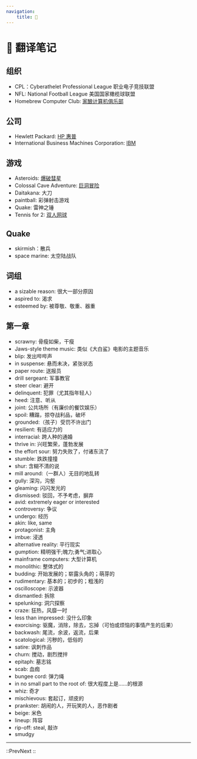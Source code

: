 ```yaml
---
navigation: 
    title: 📒
---
```


# 📒 翻译笔记

## 组织

- CPL：Cyberathelet Professional League 职业电子竞技联盟
- NFL: National Football League 美国国家橄榄球联盟
- Homebrew Computer Club: [家酿计算机俱乐部](https://en.wikipedia.org/wiki/Homebrew_Computer_Club)

## 公司

- Hewlett Packard: [HP 惠普](https://baike.baidu.com/item/%E6%83%A0%E6%99%AE/275141?fr=ge_ala)
- International Business Machines Corporation: [IBM](https://zh.wikipedia.org/wiki/IBM)

## 游戏

- Asteroids: [爆破彗星](https://en.wikipedia.org/wiki/Asteroids_(video_game))
- Colossal Cave Adventure: [巨洞冒险](https://zh.wikipedia.org/zh-hans/%E5%B7%A8%E6%B4%9E%E5%86%92%E9%9A%AA)
- Daitakana: 大刀
- paintball: 彩弹射击游戏
- Quake: 雷神之锤
- Tennis for 2: [双人网球](https://zh.wikipedia.org/wiki/%E9%9B%99%E4%BA%BA%E7%B6%B2%E7%90%83)

## Quake

- skirmish：散兵
- space marine: 太空陆战队

## 词组

- a sizable reason: 很大一部分原因
- aspired to: 渴求
- esteemed by: 被尊敬、敬重、器重

## 第一章

- scrawny: 骨瘦如柴，干瘦
- Jaws-style theme music: 类似《大白鲨》电影的主题音乐
- blip: 发出哔哔声
- in suspense: 悬而未决，紧张状态
- paper route: 送报员
- drill sergeant: 军事教官
- steer clear: 避开
- delinquent: 犯罪（尤其指年轻人）
- heed: 注意、听从
- joint: 公共场所（有廉价的餐饮娱乐）
- spoil: 糟蹋，掠夺战利品，破坏
- grounded:（孩子）受罚不许出门
- resilient: 有适应力的
- interracial: 跨人种的通婚
- thrive in: 兴旺繁荣，蓬勃发展
- the effort sour: 努力失败了，付诸东流了
- stumble: 跌跌撞撞
- shur: 含糊不清的说
- mill around:（一群人）无目的地乱转
- gully: 深沟，沟壑
- gleaming: 闪闪发光的
- dismissed: 驳回，不予考虑，摒弃
- avid: extremely eager or interested
- controversy: 争议
- undergo: 经历
- akin: like, same
- protagonist: 主角
- imbue: 浸透
- alternative reality: 平行现实
- gumption: 精明强干;魄力;勇气;进取心
- mainframe computers: 大型计算机
- monolithic: 整体式的
- budding: 开始发展的；崭露头角的；萌芽的
- rudimentary: 基本的；初步的；粗浅的
- oscilloscope: 示波器
- dismantled: 拆除
- spelunking: 洞穴探察
- craze: 狂热，风靡一时
- less than impressed: 没什么印象
- exorcising: 驱魔，消除，除去，忘掉（可怕或烦恼的事情产生的后果）
- backwash: 尾流，余波，返流，后果
- scatological: 污秽的，低俗的
- satire: 讽刺作品
- churn: 搅动，剧烈搅拌
- epitaph: 墓志铭
- scab: 血痂
- bungee cord: 弹力绳
- in no small part to the root of: 很大程度上是……的根源
- whiz: 奇才
- mischievous: 套起订，顽皮的
- prankster: 胡闹的人，开玩笑的人，恶作剧者
- beige: 米色
- lineup: 阵容
- rip-off: steal, 敲诈
- smudgy

---

::PrevNext
::
